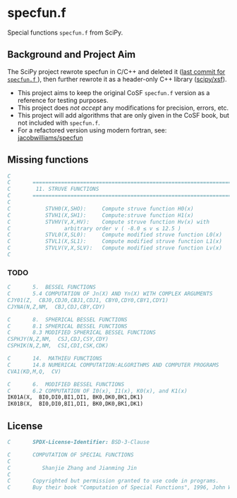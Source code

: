 # specfun.f

Special functions `specfun.f` from SciPy.

## Background and Project Aim

The SciPy project rewrote specfun in C/C++ and deleted it
([last commit for `specfun.f` ](https://github.com/scipy/scipy/blob/23ed5fed8f9450446fc0aad0acb5002d4d7f84f7/scipy/special/specfun/specfun.f)),
then further rewrote it as a header-only C++ library ([scipy/xsf](https://github.com/scipy/xsf)).

- This project aims to keep the original CoSF `specfun.f` version as a reference for testing purposes.
- This project does *not accept* any modifications for precision, errors, etc.
- This project will add algorithms that are only given in the CoSF book, but not included with `specfun.f`.
- For a refactored version using modern fortran, see: [jacobwilliams/specfun](https://github.com/jacobwilliams/specfun)

## Missing functions

```fortran
C
C       ========================================================================
C        11. STRUVE FUNCTIONS
C       ========================================================================
C
C           STVH0(X,SHO):     Compute struve function H0(x)
C           STVH1(X,SH1):     Compute:struve function H1(x)
C           STVHV(V,X,HV):    Compute struve function Hv(x) with
C                 arbitrary order v ( -8.0 ≤ v ≤ 12.5 )
C           STVL0(X,SL0):     Compute modified struve function L0(x)
C           STVL1(X,SL1):     Compute modified struve function L1(x)
C           STVLV(V,X,SLV):   Compute modified struve function Lv(x)
C
```

### TODO

```fortran
C       5.  BESSEL FUNCTIONS
C       5.4 COMPUTATION OF Jn(X) AND Yn(X) WITH COMPLEX ARGUMENTS
CJY01(Z,  CBJ0,CDJ0,CBJ1,CDJ1, CBY0,CDY0,CBY1,CDY1)
CJYNA(N,Z,NM,  CBJ,CDJ,CBY,CDY)

C       8.  SPHERICAL BESSEL FUNCTIONS
C       8.1 SPHERICAL BESSEL FUNCTIONS
C       8.3 MODIFIED SPHERICAL BESSEL FUNCTIONS
CSPHJY(N,Z,NM,  CSJ,CDJ,CSY,CDY)
CSPHIK(N,Z,NM,  CSI,CDI,CSK,CDK)

C       14.  MATHIEU FUNCTIONS
C       14.8 NUMERICAL COMPUTATION:ALGORITHMS AND COMPUTER PROGRAMS
CVA1(KD,M,Q,  CV)

C       6.  MODIFIED BESSEL FUNCTIONS
C       6.2 COMPUTATION OF I0(x), I1(x), K0(x), and K1(x)
IK01A(X,  BI0,DI0,BI1,DI1, BK0,DK0,BK1,DK1)
IK01B(X,  BI0,DI0,BI1,DI1, BK0,DK0,BK1,DK1)
```


## License

```fortran
C       SPDX-License-Identifier: BSD-3-Clause
```

```fortran
C       COMPUTATION OF SPECIAL FUNCTIONS
C
C          Shanjie Zhang and Jianming Jin
C
C       Copyrighted but permission granted to use code in programs.
C       Buy their book "Computation of Special Functions", 1996, John Wiley & Sons, Inc.
```
